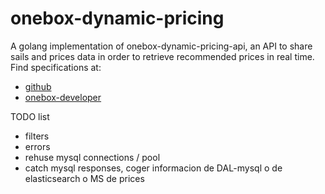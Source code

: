 # onebox-dynamic-pricing

A golang implementation of onebox-dynamic-pricing-api, an API to share sails and prices data in order to retrieve recommended prices in real time.
Find specifications at:
+ [github](https://github.com/joliva-ob/onebox-dynamic-pricing-api)
+ [onebox-developer](http://developer.oneboxtickets.com/dynamic-pricing-api)

TODO list
+ filters
+ errors
+ rehuse mysql connections / pool
+ catch mysql responses, coger informacion de DAL-mysql o de elasticsearch o MS de prices
